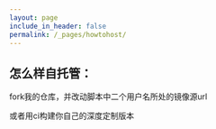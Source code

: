 ```yaml
---
layout: page
include_in_header: false
permalink: /_pages/howtohost/
---
```



怎么样自托管：
-------

fork我的仓库，并改动脚本中二个用户名所处的镜像源url

或者用ci构建你自己的深度定制版本